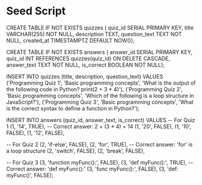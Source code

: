 # Seed Script


CREATE TABLE IF NOT EXISTS quizzes (
quiz_id SERIAL PRIMARY KEY,
title VARCHAR(255) NOT NULL,
description TEXT,
question_text TEXT NOT NULL,
created_at TIMESTAMPTZ DEFAULT NOW());    

CREATE TABLE IF NOT EXISTS answers (
answer_id SERIAL PRIMARY KEY,
quiz_id INT REFERENCES quizzes(quiz_id) ON DELETE CASCADE,
answer_text TEXT NOT NULL,
is_correct BOOLEAN NOT NULL); 


INSERT INTO quizzes (title, description, question_text)
VALUES 
('Programming Quiz 1', 'Basic programming concepts', 'What is the output of the following code in Python? print(2 + 3 * 4)'),
('Programming Quiz 2', 'Basic programming concepts', 'Which of the following is a loop structure in JavaScript?'),
('Programming Quiz 3', 'Basic programming concepts', 'What is the correct syntax to define a function in Python?');


INSERT INTO answers (quiz_id, answer_text, is_correct)
VALUES 
-- For Quiz 1
(1, '14', TRUE),  -- Correct answer: 2 + (3 * 4) = 14
(1, '20', FALSE),
(1, '10', FALSE),
(1, '12', FALSE),

-- For Quiz 2
(2, 'if-else', FALSE),
(2, 'for', TRUE),  -- Correct answer: 'for' is a loop structure
(2, 'switch', FALSE),
(2, 'break', FALSE),

-- For Quiz 3
(3, 'function myFunc():', FALSE),
(3, 'def myFunc():', TRUE),  -- Correct answer: 'def myFunc():'
(3, 'func myFunc():', FALSE),
(3, 'def: myFunc()', FALSE);
